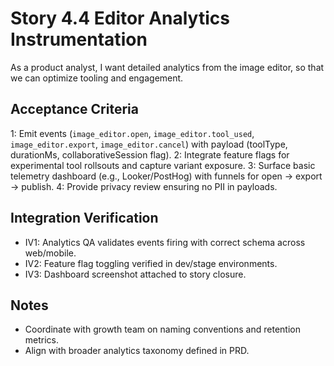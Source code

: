 # Story 4.4 Editor Analytics Instrumentation

As a product analyst,
I want detailed analytics from the image editor,
so that we can optimize tooling and engagement.

## Acceptance Criteria
1: Emit events (`image_editor.open`, `image_editor.tool_used`, `image_editor.export`, `image_editor.cancel`) with payload (toolType, durationMs, collaborativeSession flag).
2: Integrate feature flags for experimental tool rollsouts and capture variant exposure.
3: Surface basic telemetry dashboard (e.g., Looker/PostHog) with funnels for open -> export -> publish.
4: Provide privacy review ensuring no PII in payloads.

## Integration Verification
- IV1: Analytics QA validates events firing with correct schema across web/mobile.
- IV2: Feature flag toggling verified in dev/stage environments.
- IV3: Dashboard screenshot attached to story closure.

## Notes
- Coordinate with growth team on naming conventions and retention metrics.
- Align with broader analytics taxonomy defined in PRD.
